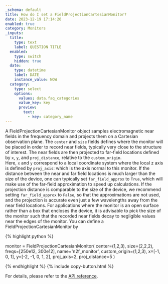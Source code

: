 ```yaml
---
_schema: default
title: How do I set a FieldProjectionCartesianMonitor?
date: 2023-12-19 17:14:20
enabled: true
category: Monitors
_inputs:
  title:
    type: text
    label: QUESTION TITLE
  enabled:
    type: switch
    hidden: true
  date:
    type: datetime
    label: DATE
    instance_value: NOW
  category:
    type: select
    options:
      values: data.faq_categories
      value_key: key
      preview:
        text:
          - key: category_name
---
```

A FieldProjectionCartesianMonitor object samples electromagnetic near fields in the frequency domain and projects them on a Cartesian observation plane. The&nbsp;`center`&nbsp;and&nbsp;`size`&nbsp;fields defines where the monitor will be placed in order to record near fields, typically very close to the structure of interest. The near fields are then projected to far-field locations defined by&nbsp;`x`,&nbsp;`y`, and&nbsp;`proj_distance`, relative to the&nbsp;`custom_origin`. Here,&nbsp;`x`&nbsp;and&nbsp;`y`&nbsp;correspond to a local coordinate system where the local z axis is defined by&nbsp;`proj_axis`: which is the axis normal to this monitor. If the distance between the near and far field locations is much larger than the size of the device, one can typically set&nbsp;`far_field_approx`&nbsp;to&nbsp;`True`, which will make use of the far-field approximation to speed up calculations. If the projection distance is comparable to the size of the device, we recommend setting&nbsp;`far_field_approx`&nbsp;to&nbsp;`False`, so that the approximations are not used, and the projection is accurate even just a few wavelengths away from the near field locations. For applications where the monitor is an open surface rather than a box that encloses the device, it is advisable to pick the size of the monitor such that the recorded near fields decay to negligible values near the edges of the monitor. You can define a FieldProjectionCartesianMonitor by

<div markdown class="code-snippet">{% highlight python %}

monitor = FieldProjectionCartesianMonitor(
    center=(1,2,3),
    size=(2,2,2),
    freqs=[250e12, 300e12],
    name='n2f_monitor',
    custom_origin=(1,2,3),
    x=[-1, 0, 1],
    y=[-2, -1, 0, 1, 2],
    proj_axis=2,
    proj_distance=5
    )

{% endhighlight %}
{% include copy-button.html %}
</div>

For details, please refer to the [API reference](https://docs.flexcompute.com/projects/tidy3d/en/latest/api/_autosummary/tidy3d.FieldProjectionCartesianMonitor.html).